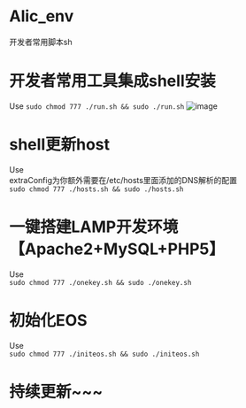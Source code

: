 # Alic_env
开发者常用脚本sh

# 开发者常用工具集成shell安装
Use
`sudo chmod 777 ./run.sh && sudo ./run.sh`
![image](https://github.com/alicance/Alic_env/raw/master/images/dever_Info.png)
# shell更新host
Use     
extraConfig为你额外需要在/etc/hosts里面添加的DNS解析的配置       
`sudo chmod 777 ./hosts.sh && sudo ./hosts.sh`


# 一键搭建LAMP开发环境【Apache2+MySQL+PHP5】
Use     
`sudo chmod 777 ./onekey.sh && sudo ./onekey.sh`


# 初始化EOS
Use     
`sudo chmod 777 ./initeos.sh && sudo ./initeos.sh`

# 持续更新~~~



